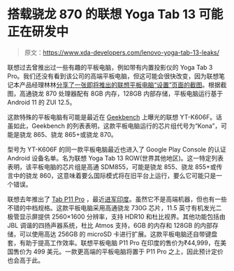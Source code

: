 # 搭载骁龙 870 的联想 Yoga Tab 13 可能正在研发中

> 原文：<https://www.xda-developers.com/lenovo-yoga-tab-13-leaks/>

联想过去曾推出过一些有趣的平板电脑，例如带有内置投影仪的 Yoga Tab 3 Pro。我们还没有看到该公司的高端平板电脑，但这可能会很快改变，因为联想笔记本产品经理林林[分享了一张即将推出的联想平板电脑“设置”页面的截图](https://weibo.com/2212695263/K7326sRT8)。根据截图，高通骁龙 870 处理器配有 8GB 内存，128GB 内部存储，平板电脑运行基于 Android 11 的 ZUI 12.5。

这款特殊的平板电脑有可能是最近在 [Geekbench](https://browser.geekbench.com/v5/cpu/6417523) 上曝光的联想 YT-K606F。话虽如此，Geekbench 的列表表明，这款平板电脑运行的芯片组代号为“Kona”，可能是骁龙 865、骁龙 865+或骁龙 870。

型号为 YT-K606F 的同一款平板电脑最近也进入了 Google Play Console 的认证 Android 设备名单。名为联想 Yoga Tab 13 ROW(世界其他地区)。这一特定列表表明，该平板电脑的芯片组是高通 SDM855，可能是骁龙 855、骁龙 855+或传言中的骁龙 860，这意味着要么国际模式将在旧平台上运行，要么它可能只是一个错误。

联想去年推出了 [Tab P11 Pro](https://www.xda-developers.com/lenovo-tab-p11-pro-lenovo-tab-m10-hd-android-tablets/) ，最近[进军印度](https://www.xda-developers.com/lenovo-tab-p11-pro-india-launch/)。虽然它不是高端机器，但也有一些不错的中档规格。这款平板电脑采用高通骁龙 730G 芯片，11.5 英寸有机发光二极管显示屏提供 2560×1600 分辨率，支持 HDR10 和杜比视界。其他功能包括由 JBL 调谐的四扬声器系统，杜比 Atmos 支持，6GB 的内存和 128GB 的内部存储，可以使用高达 256GB 的 microSD 卡进行扩展。这款平板电脑还自带键盘套，有助于提高工作效率。联想平板电脑 P11 Pro 在印度的售价为₹44,999，在美国售价为 499 美元。一款更高端的平板电脑将置于 P11 Pro 之上，因此预计定价也会高于此。